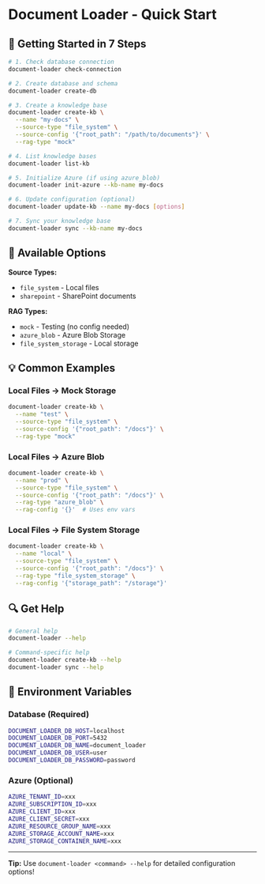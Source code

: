# Document Loader - Quick Start

## 🚀 Getting Started in 7 Steps

```bash
# 1. Check database connection
document-loader check-connection

# 2. Create database and schema
document-loader create-db

# 3. Create a knowledge base
document-loader create-kb \
  --name "my-docs" \
  --source-type "file_system" \
  --source-config '{"root_path": "/path/to/documents"}' \
  --rag-type "mock"

# 4. List knowledge bases
document-loader list-kb

# 5. Initialize Azure (if using azure_blob)
document-loader init-azure --kb-name my-docs

# 6. Update configuration (optional)
document-loader update-kb --name my-docs [options]

# 7. Sync your knowledge base
document-loader sync --kb-name my-docs
```

## 📌 Available Options

**Source Types:**
- `file_system` - Local files
- `sharepoint` - SharePoint documents

**RAG Types:**
- `mock` - Testing (no config needed)
- `azure_blob` - Azure Blob Storage
- `file_system_storage` - Local storage

## 💡 Common Examples

### Local Files → Mock Storage
```bash
document-loader create-kb \
  --name "test" \
  --source-type "file_system" \
  --source-config '{"root_path": "/docs"}' \
  --rag-type "mock"
```

### Local Files → Azure Blob
```bash
document-loader create-kb \
  --name "prod" \
  --source-type "file_system" \
  --source-config '{"root_path": "/docs"}' \
  --rag-type "azure_blob" \
  --rag-config '{}'  # Uses env vars
```

### Local Files → File System Storage
```bash
document-loader create-kb \
  --name "local" \
  --source-type "file_system" \
  --source-config '{"root_path": "/docs"}' \
  --rag-type "file_system_storage" \
  --rag-config '{"storage_path": "/storage"}'
```

## 🔍 Get Help

```bash
# General help
document-loader --help

# Command-specific help
document-loader create-kb --help
document-loader sync --help
```

## 🔐 Environment Variables

### Database (Required)
```bash
DOCUMENT_LOADER_DB_HOST=localhost
DOCUMENT_LOADER_DB_PORT=5432
DOCUMENT_LOADER_DB_NAME=document_loader
DOCUMENT_LOADER_DB_USER=user
DOCUMENT_LOADER_DB_PASSWORD=password
```

### Azure (Optional)
```bash
AZURE_TENANT_ID=xxx
AZURE_SUBSCRIPTION_ID=xxx
AZURE_CLIENT_ID=xxx
AZURE_CLIENT_SECRET=xxx
AZURE_RESOURCE_GROUP_NAME=xxx
AZURE_STORAGE_ACCOUNT_NAME=xxx
AZURE_STORAGE_CONTAINER_NAME=xxx
```

---
**Tip:** Use `document-loader <command> --help` for detailed configuration options!